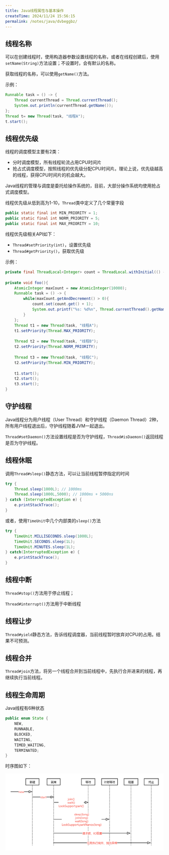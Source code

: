 ```yaml
---
title: Java线程属性与基本操作
createTime: 2024/11/24 15:56:15
permalink: /notes/java/dvbeggbz/
---
```

## 线程名称

可以在创建线程时，使用构造器参数设置线程的名称，或者在线程创建后，使用`setName(String)`方法设置；不设置时，会有默认的名称。

获取线程的名称，可以使用`getName()`方法。

示例：

```java
Runnable task = () -> {
    Thread currentThread = Thread.currentThread();
    System.out.println(currentThread.getName());
};
Thread t= new Thread(task, "线程A");
t.start();
```

## 线程优先级

线程的调度模型主要有2类：

- 分时调度模型，所有线程轮流占用CPU时间片
- 抢占式调度模型，按照线程的优先级分配CPU时间片。理论上说，优先级越高的线程，获得CPU时间片的机会越大。

Java线程的管理与调度是委托给操作系统的，目前，大部分操作系统均使用抢占式调度模型。

线程优先级从低到高为1-10，`Thread`类中定义了几个常量字段

```java
public static final int MIN_PRIORITY = 1;
public static final int NORM_PRIORITY = 5;
public static final int MAX_PRIORITY = 10;
```

线程优先级相关API如下：

- `Thread#setPriority(int)`，设置优先级
- `Thread#getPriority()`，获取优先级

示例：

```java
private final ThreadLocal<Integer> count = ThreadLocal.withInitial(() -> 0);

private void foo(){
    AtomicInteger maxCount = new AtomicInteger(10000);
    Runnable task = () -> {
        while(maxCount.getAndDecrement() > 0){
            count.set(count.get() + 1);
            System.out.printf("%s: %d%n", Thread.currentThread().getName(), count.get());
        }
    };
    Thread t1 = new Thread(task, "线程A");
    t1.setPriority(Thread.MAX_PRIORITY);

    Thread t2 = new Thread(task, "线程B");
    t2.setPriority(Thread.NORM_PRIORITY);

    Thread t3 = new Thread(task, "线程C");
    t2.setPriority(Thread.MIN_PRIORITY);

    t1.start();
    t2.start();
    t3.start();
}
```

## 守护线程

Java线程分为用户线程（User Thread）和守护线程（Daemon Thread）2种，所有用户线程退出后，守护线程随着JVM一起退出。

`Thread#setDaemon()`方法设置线程是否为守护线程，`Thread#isDaemon()`返回线程是否为守护线程。

## 线程休眠

调用`Thread#sleep()`静态方法，可以让当前线程暂停指定的时间

```java
try {
    Thread.sleep(1000L); // 1000ms
    Thread.sleep(1000L,5000); // 1000ms + 5000ns
} catch (InterruptedException e) {
    e.printStackTrace();
}
```

或者，使用`TimeUnit`中几个内部类的`sleep()`方法

```java
try {
    TimeUnit.MILLISECONDS.sleep(1000L);
    TimeUnit.SECONDS.sleep(1L);
    TimeUnit.MINUTES.sleep(1L);
} catch(InterruptedException e) {
    e.printStackTrace();
}
```

## 线程中断

`Thread#stop()`方法用于停止线程；

`Thread#interrupt()`方法用于中断线程

## 线程让步

`Thread#yield`静态方法，告诉线程调度器，当前线程暂时放弃对CPU的占用。结果不可预测。

## 线程合并

`Thread#join`方法，将另一个线程合并到当前线程中，先执行合并进来的线程，再继续执行当前线程。

## 线程生命周期

Java线程有6种状态

```java
public enum State {
    NEW,
    RUNNABLE,
    BLOCKED,
    WAITING,
    TIMED_WAITING,
    TERMINATED;
}
```

时序图如下：

![](_/thread-lifecycle.png)
